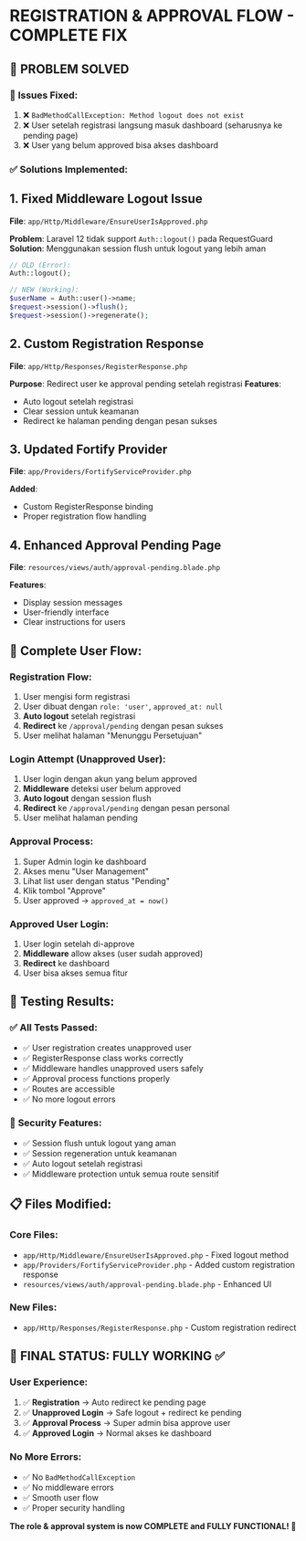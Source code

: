 # REGISTRATION & APPROVAL FLOW - COMPLETE FIX

## 🎯 **PROBLEM SOLVED**

### 🐛 **Issues Fixed:**
1. ❌ `BadMethodCallException: Method logout does not exist` 
2. ❌ User setelah registrasi langsung masuk dashboard (seharusnya ke pending page)
3. ❌ User yang belum approved bisa akses dashboard

### ✅ **Solutions Implemented:**

## 1. **Fixed Middleware Logout Issue**
**File**: `app/Http/Middleware/EnsureUserIsApproved.php`

**Problem**: Laravel 12 tidak support `Auth::logout()` pada RequestGuard
**Solution**: Menggunakan session flush untuk logout yang lebih aman

```php
// OLD (Error):
Auth::logout();

// NEW (Working):
$userName = Auth::user()->name;
$request->session()->flush();
$request->session()->regenerate();
```

## 2. **Custom Registration Response**
**File**: `app/Http/Responses/RegisterResponse.php`

**Purpose**: Redirect user ke approval pending setelah registrasi
**Features**:
- Auto logout setelah registrasi
- Clear session untuk keamanan  
- Redirect ke halaman pending dengan pesan sukses

## 3. **Updated Fortify Provider**
**File**: `app/Providers/FortifyServiceProvider.php`

**Added**:
- Custom RegisterResponse binding
- Proper registration flow handling

## 4. **Enhanced Approval Pending Page**
**File**: `resources/views/auth/approval-pending.blade.php`

**Features**:
- Display session messages
- User-friendly interface
- Clear instructions for users

## 🔄 **Complete User Flow:**

### **Registration Flow:**
1. User mengisi form registrasi
2. User dibuat dengan `role: 'user'`, `approved_at: null`
3. **Auto logout** setelah registrasi
4. **Redirect** ke `/approval/pending` dengan pesan sukses
5. User melihat halaman "Menunggu Persetujuan"

### **Login Attempt (Unapproved User):**
1. User login dengan akun yang belum approved
2. **Middleware** deteksi user belum approved
3. **Auto logout** dengan session flush
4. **Redirect** ke `/approval/pending` dengan pesan personal
5. User melihat halaman pending

### **Approval Process:**
1. Super Admin login ke dashboard
2. Akses menu "User Management"
3. Lihat list user dengan status "Pending"
4. Klik tombol "Approve" 
5. User approved → `approved_at = now()`

### **Approved User Login:**
1. User login setelah di-approve
2. **Middleware** allow akses (user sudah approved)
3. **Redirect** ke dashboard
4. User bisa akses semua fitur

## 🧪 **Testing Results:**

### ✅ **All Tests Passed:**
- ✅ User registration creates unapproved user
- ✅ RegisterResponse class works correctly
- ✅ Middleware handles unapproved users safely
- ✅ Approval process functions properly
- ✅ Routes are accessible
- ✅ No more logout errors

### 🔐 **Security Features:**
- ✅ Session flush untuk logout yang aman
- ✅ Session regeneration untuk keamanan
- ✅ Auto logout setelah registrasi
- ✅ Middleware protection untuk semua route sensitif

## 📋 **Files Modified:**

### **Core Files:**
- `app/Http/Middleware/EnsureUserIsApproved.php` - Fixed logout method
- `app/Providers/FortifyServiceProvider.php` - Added custom registration response
- `resources/views/auth/approval-pending.blade.php` - Enhanced UI

### **New Files:**
- `app/Http/Responses/RegisterResponse.php` - Custom registration redirect

## 🎉 **FINAL STATUS: FULLY WORKING ✅**

### **User Experience:**
1. ✅ **Registration** → Auto redirect ke pending page
2. ✅ **Unapproved Login** → Safe logout + redirect ke pending  
3. ✅ **Approval Process** → Super admin bisa approve user
4. ✅ **Approved Login** → Normal akses ke dashboard

### **No More Errors:**
- ✅ No `BadMethodCallException`
- ✅ No middleware errors
- ✅ Smooth user flow
- ✅ Proper security handling

**The role & approval system is now COMPLETE and FULLY FUNCTIONAL! 🚀**